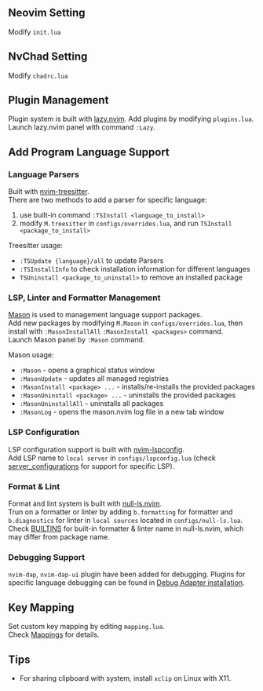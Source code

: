 ## Neovim Setting
Modify `init.lua`

## NvChad  Setting
Modify `chadrc.lua`

## Plugin Management
Plugin system is built with [lazy.nvim](https://github.com/folke/lazy.nvim).
Add plugins by modifying `plugins.lua`.  
Launch lazy.nvim panel with command `:Lazy`.

## Add Program Language Support
### Language Parsers
Built with [nvim-treesitter](https://github.com/nvim-treesitter/nvim-treesitter).  
There are two methods to add a parser for specific language:
1. use built-in command `:TSInstall <language_to_install>`  
2. modify `M.treesitter` in `configs/overrides.lua`, and run `TSInstall <package_to_install>`  

Treesitter usage:   
* `:TSUpdate {language}/all` to update Parsers  
* `:TSInstallInfo` to check installation information for different languages  
* `TSUninstall <package_to_uninstall>` to remove an installed package  

### LSP, Linter and Formatter Management
[Mason](https://github.com/williamboman/mason.nvim) is used to management language support packages.  
Add new packages by modifying `M.Mason` in `configs/overrides.lua`, then install with `:MasonInstallAll` `:MasonInstall <packages>` command.  
Launch Mason panel by `:Mason` command.  

Mason usage:
* `:Mason` - opens a graphical status window
* `:MasonUpdate` - updates all managed registries
* `:MasonInstall <package> ...` - installs/re-installs the provided packages
* `:MasonUninstall <package> ...` - uninstalls the provided packages
* `:MasonUninstallAll` - uninstalls all packages
* `:MasonLog` - opens the mason.nvim log file in a new tab window

### LSP Configuration
LSP configuration support is built with [nvim-lspconfig](https://github.com/neovim/nvim-lspconfig).  
Add LSP name to `local server` in `configs/lspconfig.lua` (check [server_configurations](https://github.com/neovim/nvim-lspconfig/blob/master/doc/server_configurations.md#clangd) for support for specific LSP).   
### Format & Lint
Format and lint system is built with [null-ls.nvim](https://github.com/jose-elias-alvarez/null-ls.nvim).  
Trun on a formatter or linter by adding `b.formatting` for formatter and `b.diagnostics` for linter in `local sources` located in `configs/null-ls.lua`.  
Check [BUILTINS](https://github.com/jose-elias-alvarez/null-ls.nvim/blob/main/doc/BUILTINS.md) for built-in formatter & linter name in null-ls.nvim, which may differ from package name.  

### Debugging Support
`nvim-dap`, `nvim-dap-ui` plugin have been added for debugging. Plugins for specific language debugging can be found in [Debug Adapter installation](https://github.com/mfussenegger/nvim-dap/wiki/Debug-Adapter-installation).

## Key Mapping
Set custom key mapping by editing `mapping.lua`.  
Check [Mappings](https://nvchad.com/docs/config/mappings) for details.  

## Tips
* For sharing clipboard with system, install `xclip` on Linux with X11.
